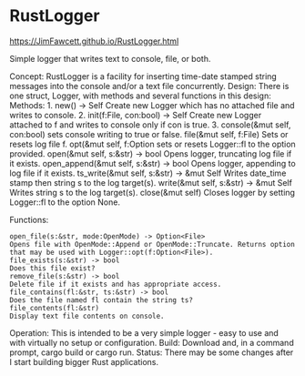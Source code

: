 # RustLogger

https://JimFawcett.github.io/RustLogger.html

Simple logger that writes text to console, file, or both.


Concept:
RustLogger is a facility for inserting time-date stamped string messages into the console and/or a text file concurrently.
Design:
There is one struct, Logger, with methods and several functions in this design:
Methods:
    1. new() -> Self
        Create new Logger which has no attached file and writes to console.
    2. init(f:File, con:bool) -> Self
        Create new Logger attached to f and writes to console only if con is true.
    3. console(&mut self, con:bool)
        sets console writing to true or false.
    file(&mut self, f:File)
    Sets or resets log file f.
    opt(&mut self, f:Option<File>
    sets or resets Logger::fl to the option provided.
    open(&mut self, s:&str) -> bool
    Opens logger, truncating log file if it exists.
    open_append(&mut self, s:&str) -> bool
    Opens logger, appending to log file if it exists.
    ts_write(&mut self, s:&str) -> &mut Self
    Writes date_time stamp then string s to the log target(s).
    write(&mut self, s:&str) -> &mut Self
    Writes string s to the log target(s).
    close(&mut self)
    Closes logger by setting Logger::fl to the option None.

Functions:

    open_file(s:&str, mode:OpenMode) -> Option<File>
    Opens file with OpenMode::Append or OpenMode::Truncate. Returns option that may be used with Logger::opt(f:Option<File>).
    file_exists(s:&str) -> bool
    Does this file exist?
    remove_file(s:&str) -> bool
    Delete file if it exists and has appropriate access.
    file_contains(fl:&str, ts:&str) -> bool
    Does the file named fl contain the string ts?
    file_contents(fl:&str)
    Display text file contents on console.

Operation:
This is intended to be a very simple logger - easy to use and with virtually no setup or configuration.
Build:
Download and, in a command prompt, cargo build or cargo run.
Status:
There may be some changes after I start building bigger Rust applications.
